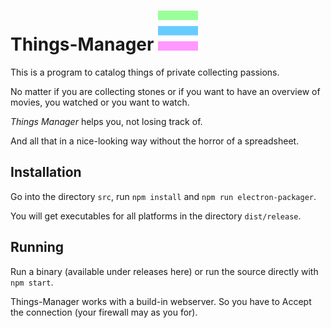 # Things-Manager ![logo](src/main/main/icon-64x64.png) 

This is a program to catalog things of private collecting passions.

No matter if you are collecting stones or if you want to have an overview of movies, you watched or you want to watch.

_Things Manager_ helps you, not losing track of.

And all that in a nice-looking way without the horror of a spreadsheet.


## Installation

Go into the directory `src`, run `npm install` and `npm run electron-packager`.

You will get executables for all platforms in the directory `dist/release`.

## Running

Run a binary (available under releases here) or run the source directly with `npm start`.

Things-Manager works with a build-in webserver. So you have to Accept the connection (your firewall may as you for).

